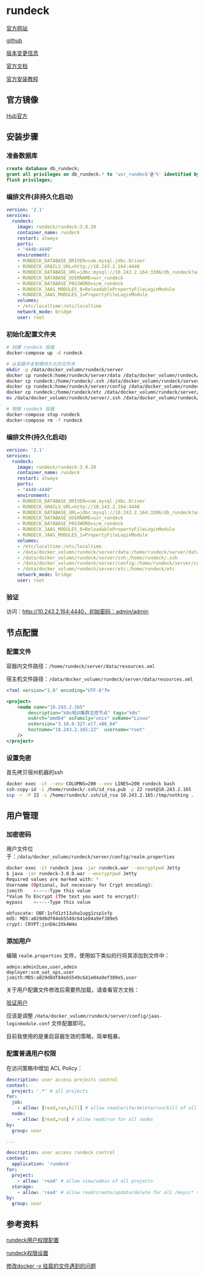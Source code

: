 # rundeck

[官方网站](https://www.rundeck.com/open-source)

[github](https://github.com/rundeck/rundeck)

[版本变更信息](https://github.com/rundeck/rundeck/blob/master/CHANGELOG.md)

[官方文档](https://docs.rundeck.com/docs/)

[官方安装教程](https://docs.rundeck.com/docs/administration/install/docker.html)

## 官方镜像

[Hub官方](https://hub.docker.com/r/rundeck/rundeck)

## 安装步骤

### 准备数据库

```sql
create database db_rundeck;
grant all privileges on db_rundeck.* to 'usr_rundeck'@'%' identified by 'scm_rundeck';
flush privileges;
```

### 编排文件(非持久化启动)

```yaml
version: '2.1'
services:
  rundeck:
    image: rundeck/rundeck:3.0.20
    container_name: rundeck
    restart: always
    ports:
    - "4440:4440"
    environment:
    - RUNDECK_DATABASE_DRIVER=com.mysql.jdbc.Driver
    - RUNDECK_GRAILS_URL=http://10.243.2.164:4440
    - RUNDECK_DATABASE_URL=jdbc:mysql://10.243.2.164:3306/db_rundeck?autoReconnect=true
    - RUNDECK_DATABASE_USERNAME=usr_rundeck
    - RUNDECK_DATABASE_PASSWORD=scm_rundeck
    - RUNDECK_JAAS_MODULES_0=ReloadablePropertyFileLoginModule
    - RUNDECK_JAAS_MODULES_1=PropertyFileLoginModule
    volumes:
    - /etc/localtime:/etc/localtime
    network_mode: bridge
    user: root
```

### 初始化配置文件夹

```sh
# 创建 rundeck 容器
docker-compose up -d rundeck

# 从容器中复制需持久化的文件夹
mkdir -p /data/docker_volumn/rundeck/server
docker cp rundeck:home/rundeck/server/data /data/docker_volumn/rundeck/server/
docker cp rundeck:/home/rundeck/.ssh /data/docker_volumn/rundeck/server/
docker cp rundeck:home/rundeck/server/config /data/docker_volumn/rundeck/server/
docker cp rundeck:/home/rundeck/etc /data/docker_volumn/rundeck/server/
mv /data/docker_volumn/rundeck/server/.ssh /data/docker_volumn/rundeck/server/ssh

# 销毁 rundeck 容器
docker-compose stop rundeck
docker-compose rm -f rundeck
```

### 编排文件(持久化启动)

```yaml
version: '2.1'
services:
  rundeck:
    image: rundeck/rundeck:3.0.20
    container_name: rundeck
    restart: always
    ports:
    - "4440:4440"
    environment:
    - RUNDECK_DATABASE_DRIVER=com.mysql.jdbc.Driver
    - RUNDECK_GRAILS_URL=http://10.243.2.164:4440
    - RUNDECK_DATABASE_URL=jdbc:mysql://10.243.2.164:3306/db_rundeck?autoReconnect=true
    - RUNDECK_DATABASE_USERNAME=usr_rundeck
    - RUNDECK_DATABASE_PASSWORD=scm_rundeck
    - RUNDECK_JAAS_MODULES_0=ReloadablePropertyFileLoginModule
    - RUNDECK_JAAS_MODULES_1=PropertyFileLoginModule
    volumes:
    - /etc/localtime:/etc/localtime
    - /data/docker_volumn/rundeck/server/data:/home/rundeck/server/data
    - /data/docker_volumn/rundeck/server/ssh:/home/rundeck/.ssh
    - /data/docker_volumn/rundeck/server/config:/home/rundeck/server/config
    - /data/docker_volumn/rundeck/server/etc:/home/rundeck/etc
    network_mode: bridge
    user: root
```

### 验证

访问：http://10.243.2.164:4440，初始密码：admin/admin

## 节点配置

### 配置文件

容器内文件路径：`/home/rundeck/server/data/resources.xml`

宿主机文件路径：`/data/docker_volumn/rundeck/server/data/resources.xml`

```xml
<?xml version="1.0" encoding="UTF-8"?>

<project>
    <node name="10.243.2.165"
        description="k8s培训集群主控节点" tags="k8s"
        osArch="amd64" osFamily="unix" osName="Linux"
        osVersion="3.10.0-327.el7.x86_64"
        hostname="10.243.2.165:22"  username="root"
    />
</project>
```

### 设置免密

首先拷贝宿州机器的ssh

```sh
docker exec -it --env COLUMNS=200 --env LINES=200 rundeck bash
ssh-copy-id -i /home/rundeck/.ssh/id_rsa.pub -p 22 root@10.243.2.165
scp -r -P 22 -i /home/rundeck/.ssh/id_rsa 10.243.2.165:/tmp/nothing . 
```

## 用户管理

### 加密密码

用户文件位于：`/data/docker_volumn/rundeck/server/config/realm.properties`

```sh
docker exec -it rundeck java -jar rundeck.war --encryptpwd Jetty 
$ java -jar rundeck-3.0.0.war --encryptpwd Jetty
Required values are marked with: *
Username (Optional, but necessary for Crypt encoding):
jsmith    <-----Type this value
*Value To Encrypt (The text you want to encrypt):
mypass    <-----Type this value

obfuscate: OBF:1xfd1zt11uha1ugg1zsp1xfp
md5: MD5:a029d0df84eb5549c641e04a9ef389e5
crypt: CRYPT:jsnDAc2Xk4W4o
```

### 添加用户

编辑 `realm.properties` 文件，使用如下类似的行将其添加到文件中：

```properties
admin:admin2Leo,user,admin
deployer:scm_uat_ops,user
jsmith:MD5:a029d0df84eb5549c641e04a9ef389e5,user
```

关于用户配置文件修改后需要热加载，请查看官方文档：

[验证用户](https://docs.rundeck.com/docs/administration/security/authenticating-users.html#container-authentication-and-authorization)

应该是调整 `/data/docker_volumn/rundeck/server/config/jaas-loginmodule.conf` 文件配置即可。

目前我使用的是重启容器生效的策略，简单粗暴。

### 配置普通用户权限

在访问策略中增加 ACL Policy：

```yaml
description: user access projects control
context:
  project: '.*' # all projects
for:
  job:
    - allow: [read,run,kill] # allow read/write/delete/run/kill of all jobs
  node:
    - allow: [read,run] # allow read/run for all nodes
by:
  group: user

---

description: user access rundeck control
context:
  application: 'rundeck'
for:
  project:
    - allow: 'read' # allow view/admin of all projects
  storage:
    - allow: 'read' # allow read/create/update/delete for all /keys/* storage content
by:
  group: user
```

## 参考资料

[rundeck用户权限配置](https://blog.51cto.com/haoyonghui/2086774)

[rundeck权限设置](http://www.manongjc.com/article/64995.html)

[修改docker -v 挂载的文件遇到的问题](https://lrita.github.io/2017/08/18/mount-volume-to-docker-and-modify-from-host/)
